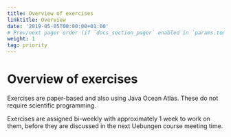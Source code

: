 ```yaml
---
title: Overview of exercises
linktitle: Overview
date: '2019-05-05T00:00:00+01:00'
# Prev/next pager order (if `docs_section_pager` enabled in `params.toml`)
weight: 1
tag: priority
---
```


# Overview of exercises

Exercises are paper-based and also using Java Ocean Atlas.  These do not require scientific programming.

Exercises are assigned bi-weekly with approximately 1 week to work on them, before they are discussed in the next Uebungen course meeting time.